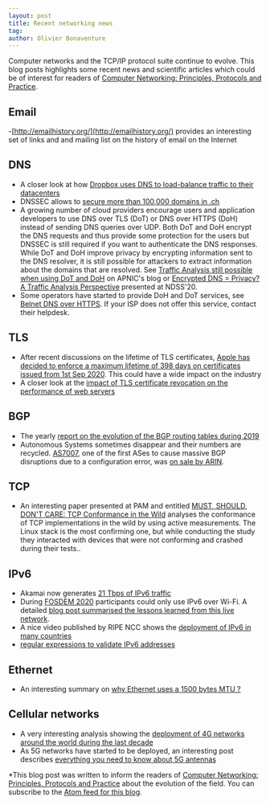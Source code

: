 ```yaml
---
layout: post
title: Recent networking news
tag:
author: Olivier Bonaventure
---
```


Computer networks and the TCP/IP protocol suite continue to evolve. This blog
posts highlights some recent news and scientific articles which could be
of interest for readers of [Computer Networking: Principles, Protocols and Practice](https://www.computer-networking.info).

Email
-----

  -[http://emailhistory.org/](http://emailhistory.org/) provides an interesting set of links and and mailing list on the history of email on the Internet

DNS
---

 - A closer look at how [Dropbox uses DNS to load-balance traffic to their datacenters](https://blogs.dropbox.com/tech/2020/01/intelligent-dns-based-load-balancing-at-dropbox/amp/?__twitter_impression=true)
 - DNSSEC allows to [secure more than 100,000 domains in .ch](https://securityblog.switch.ch/2020/01/06/100000-ch-domain-names-are-secured-with-dnssec/)
 - A growing number of cloud providers encourage users and application developers to use DNS over TLS (DoT) or DNS over HTTPS (DoH) instead of sending DNS queries over UDP. Both DoT and DoH encrypt the DNS requests and thus provide some protection for the users but DNSSEC is still required if you want to authenticate the DNS responses. While DoT and DoH improve privacy by encrypting information sent to the DNS resolver, it is still possible for attackers to extract information about the domains that are resolved. See [Traffic Analysis still possible when using DoT and DoH](https://blog.apnic.net/2020/01/30/traffic-analysis-still-possible-when-using-dot-and-doh/) on APNIC's blog or [Encrypted DNS = Privacy? A Traffic Analysis Perspective](https://www.ndss-symposium.org/ndss-paper/encrypted-dns-privacy-a-traffic-analysis-perspective/) presented at NDSS'20.
 - Some operators have started to provide DoH and DoT services, see [Belnet DNS over HTTPS](https://dns.belnet.be/). If your ISP does not offer this service, contact their helpdesk.


TLS
---

  - After recent discussions on the lifetime of TLS certificates, [Apple has decided to enforce a maximum lifetime of 398 days on certificates issued from 1st Sep 2020](https://scotthelme.co.uk/certificate-lifetime-capped-to-1-year-from-sep-2020/). This could have a wide impact on the industry
  - A closer look at the [impact of TLS certificate revocation on the performance of web servers](https://nooshu.github.io/blog/2020/01/26/the-impact-of-ssl-certificate-revocation-on-web-performance/)


BGP
---

 - The yearly [report on the evolution of the BGP routing tables during 2019](https://blog.apnic.net/2020/01/14/bgp-in-2019-the-bgp-table/)
 - Autonomous Systems sometimes disappear and their numbers are recycled. [AS7007](https://en.wikipedia.org/wiki/AS_7007_incident), one of the first ASes to cause massive BGP disruptions due to a configuration error, was [on sale by ARIN](https://twitter.com/Ipv4G/status/1222532014349410305?s=09).

TCP
---

 - An interesting paper presented at PAM and entitled [MUST, SHOULD, DON'T CARE: TCP Conformance in the Wild](https://arxiv.org/abs/2002.05400) analyses the conformance of TCP implementations in the wild by using active measurements. The Linux stack is the most confirming one, but while conducting the study they interacted with devices that were not conforming and crashed during their tests..

IPv6
----

 - Akamai now generates [21 Tbps of IPv6 traffic](https://blogs.akamai.com/2020/02/at-21-tbps-reaching-new-levels-of-ipv6-traffic.html)
 - During [FOSDEM 2020](https://fosdem.org/2020/schedule/) participants could only use IPv6 over Wi-Fi. A detailed [blog post summarised the lessons learned from this live network](https://blogs.cisco.com/getyourbuildon/fosdem-2020-trends-and-analysis).
 - A nice video published by RIPE NCC shows the [deployment of IPv6 in many countries](https://www.youtube.com/watch?v=-dVWGUPTQt4&feature=youtu.be)
 - [regular expressions to validate IPv6 addresses](https://ihateregex.io/expr/ipv6)

Ethernet
--------
 - An interesting summary on [why Ethernet uses a 1500 bytes MTU ?](https://blog.ipspace.net/2019/10/how-did-we-end-with-1500-byte-mtu.html?m=1)


Cellular networks
-----------------

 - A very interesting analysis showing the [deployment of 4G networks around the world during the last decade](https://blog.telegeography.com/tracking-the-4g-decade)
 - As 5G networks have started to be deployed, an interesting post describes [everything you need to know about 5G antennas](https://www.5gradar.com/amp/features/5g-towers-everything-you-need-to-know-about-5g-cell-towers?__twitter_impression=true)




*This blog post was written to inform the readers of [Computer Networking: Principles, Protocols and Practice](https://www.computer-networking.info) about the evolution of the field. You can subscribe to the [Atom feed for this blog](http://blog.computer-networking.info/feed.xml).